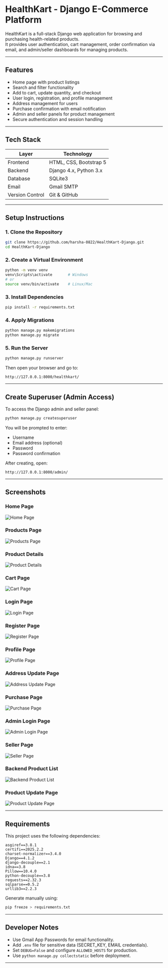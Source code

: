 # HealthKart - Django E-Commerce Platform

HealthKart is a full-stack Django web application for browsing and purchasing health-related products.  
It provides user authentication, cart management, order confirmation via email, and admin/seller dashboards for managing products.

---

## Features

- Home page with product listings
- Search and filter functionality
- Add to cart, update quantity, and checkout
- User login, registration, and profile management
- Address management for users
- Purchase confirmation with email notification
- Admin and seller panels for product management
- Secure authentication and session handling

---

## Tech Stack

| Layer | Technology |
|-------|-------------|
| Frontend | HTML, CSS, Bootstrap 5 |
| Backend | Django 4.x, Python 3.x |
| Database | SQLite3 |
| Email | Gmail SMTP |
| Version Control | Git & GitHub |

---

## Setup Instructions

### 1. Clone the Repository
```bash
git clone https://github.com/harsha-0822/HealthKart-Django.git
cd HealthKart-Django
```

### 2. Create a Virtual Environment
```bash
python -m venv venv
venv\Scripts\activate       # Windows
# or
source venv/bin/activate    # Linux/Mac
```

### 3. Install Dependencies
```bash
pip install -r requirements.txt
```

### 4. Apply Migrations
```bash
python manage.py makemigrations
python manage.py migrate
```

### 5. Run the Server
```bash
python manage.py runserver
```

Then open your browser and go to:
```
http://127.0.0.1:8000/healthkart/
```

---

## Create Superuser (Admin Access)

To access the Django admin and seller panel:
```bash
python manage.py createsuperuser
```

You will be prompted to enter:
- Username
- Email address (optional)
- Password
- Password confirmation

After creating, open:
```
http://127.0.0.1:8000/admin/
```

---

## Screenshots

### Home Page
![Home Page](images/home_page.png)

### Products Page
![Products Page](images/products_page.png)

### Product Details
![Product Details](images/product_details_page.png)

### Cart Page
![Cart Page](images/cart_page.png)

### Login Page
![Login Page](images/login_page.png)

### Register Page
![Register Page](images/register_page.png)

### Profile Page
![Profile Page](images/profile_page.png)

### Address Update Page
![Address Update Page](images/address_update_page.png)

### Purchase Page
![Purchase Page](images/purchase_page.png)

### Admin Login Page
![Admin Login Page](images/admin_login_page.png)

### Seller Page
![Seller Page](images/admin_seller_page.png)

### Backend Product List
![Backend Product List](images/backend_product_list_page.png)

### Product Update Page
![Product Update Page](images/backend_product_update_page.png)

---

## Requirements

This project uses the following dependencies:

```
asgiref==3.8.1
certifi==2025.2.2
charset-normalizer==3.4.0
Django==4.1.2
django-decouple==2.1
idna==3.8
Pillow==10.4.0
python-decouple==3.8
requests==2.32.3
sqlparse==0.5.2
urllib3==2.2.3
```

Generate manually using:
```bash
pip freeze > requirements.txt
```

---

## Developer Notes

- Use Gmail App Passwords for email functionality.
- Add `.env` file for sensitive data (SECRET_KEY, EMAIL credentials).
- Set `DEBUG=False` and configure `ALLOWED_HOSTS` for production.
- Use `python manage.py collectstatic` before deployment.

---
